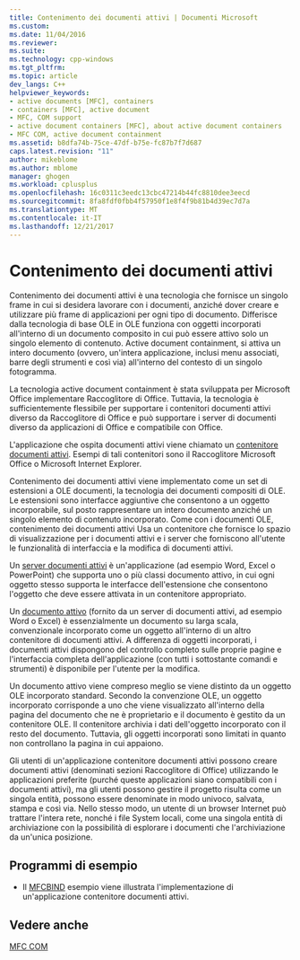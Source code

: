 ```yaml
---
title: Contenimento dei documenti attivi | Documenti Microsoft
ms.custom: 
ms.date: 11/04/2016
ms.reviewer: 
ms.suite: 
ms.technology: cpp-windows
ms.tgt_pltfrm: 
ms.topic: article
dev_langs: C++
helpviewer_keywords:
- active documents [MFC], containers
- containers [MFC], active document
- MFC, COM support
- active document containers [MFC], about active document containers
- MFC COM, active document containment
ms.assetid: b8dfa74b-75ce-47df-b75e-fc87b7f7d687
caps.latest.revision: "11"
author: mikeblome
ms.author: mblome
manager: ghogen
ms.workload: cplusplus
ms.openlocfilehash: 16c0311c3eedc13cbc47214b44fc8810dee3eecd
ms.sourcegitcommit: 8fa8fdf0fbb4f57950f1e8f4f9b81b4d39ec7d7a
ms.translationtype: MT
ms.contentlocale: it-IT
ms.lasthandoff: 12/21/2017
---
```

# <a name="active-document-containment"></a>Contenimento dei documenti attivi
Contenimento dei documenti attivi è una tecnologia che fornisce un singolo frame in cui si desidera lavorare con i documenti, anziché dover creare e utilizzare più frame di applicazioni per ogni tipo di documento. Differisce dalla tecnologia di base OLE in OLE funziona con oggetti incorporati all'interno di un documento composito in cui può essere attivo solo un singolo elemento di contenuto. Active document containment, si attiva un intero documento (ovvero, un'intera applicazione, inclusi menu associati, barre degli strumenti e così via) all'interno del contesto di un singolo fotogramma.  
  
 La tecnologia active document containment è stata sviluppata per Microsoft Office implementare Raccoglitore di Office. Tuttavia, la tecnologia è sufficientemente flessibile per supportare i contenitori documenti attivi diverso da Raccoglitore di Office e può supportare i server di documenti diverso da applicazioni di Office e compatibile con Office.  
  
 L'applicazione che ospita documenti attivi viene chiamato un [contenitore documenti attivi](../mfc/active-document-containers.md). Esempi di tali contenitori sono il Raccoglitore Microsoft Office o Microsoft Internet Explorer.  
  
 Contenimento dei documenti attivi viene implementato come un set di estensioni a OLE documenti, la tecnologia dei documenti compositi di OLE. Le estensioni sono interfacce aggiuntive che consentono a un oggetto incorporabile, sul posto rappresentare un intero documento anziché un singolo elemento di contenuto incorporato. Come con i documenti OLE, contenimento dei documenti attivi Usa un contenitore che fornisce lo spazio di visualizzazione per i documenti attivi e i server che forniscono all'utente le funzionalità di interfaccia e la modifica di documenti attivi.  
  
 Un [server documenti attivi](../mfc/active-document-servers.md) è un'applicazione (ad esempio Word, Excel o PowerPoint) che supporta uno o più classi documento attivo, in cui ogni oggetto stesso supporta le interfacce dell'estensione che consentono l'oggetto che deve essere attivata in un contenitore appropriato.  
  
 Un [documento attivo](../mfc/active-documents.md) (fornito da un server di documenti attivi, ad esempio Word o Excel) è essenzialmente un documento su larga scala, convenzionale incorporato come un oggetto all'interno di un altro contenitore di documenti attivi. A differenza di oggetti incorporati, i documenti attivi dispongono del controllo completo sulle proprie pagine e l'interfaccia completa dell'applicazione (con tutti i sottostante comandi e strumenti) è disponibile per l'utente per la modifica.  
  
 Un documento attivo viene compreso meglio se viene distinto da un oggetto OLE incorporato standard. Secondo la convenzione OLE, un oggetto incorporato corrisponde a uno che viene visualizzato all'interno della pagina del documento che ne è proprietario e il documento è gestito da un contenitore OLE. Il contenitore archivia i dati dell'oggetto incorporato con il resto del documento. Tuttavia, gli oggetti incorporati sono limitati in quanto non controllano la pagina in cui appaiono.  
  
 Gli utenti di un'applicazione contenitore documenti attivi possono creare documenti attivi (denominati sezioni Raccoglitore di Office) utilizzando le applicazioni preferite (purché queste applicazioni siano compatibili con i documenti attivi), ma gli utenti possono gestire il progetto risulta come un singola entità, possono essere denominate in modo univoco, salvata, stampa e così via. Nello stesso modo, un utente di un browser Internet può trattare l'intera rete, nonché i file System locali, come una singola entità di archiviazione con la possibilità di esplorare i documenti che l'archiviazione da un'unica posizione.  
  
## <a name="sample-programs"></a>Programmi di esempio  
  
-   Il [MFCBIND](../visual-cpp-samples.md) esempio viene illustrata l'implementazione di un'applicazione contenitore documenti attivi.  
  
## <a name="see-also"></a>Vedere anche  
 [MFC COM](../mfc/mfc-com.md)

